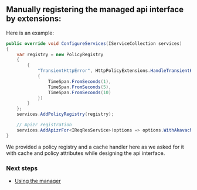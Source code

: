 ﻿## Manually registering the managed api interface by extensions:

Here is an example:
```csharp
public override void ConfigureServices(IServiceCollection services)
{
    var registry = new PolicyRegistry
    {
        {
            "TransientHttpError", HttpPolicyExtensions.HandleTransientHttpError().WaitAndRetryAsync(new[]
            {
                TimeSpan.FromSeconds(1),
                TimeSpan.FromSeconds(5),
                TimeSpan.FromSeconds(10)
            })
        }
    };
    services.AddPolicyRegistry(registry);

    // Apizr registration
    services.AddApizrFor<IReqResService>(options => options.WithAkavacheCacheHandler());
}
```

We provided a policy registry and a cache handler here as we asked for it with cache and policy attributes while designing the api interface.

### Next steps

- [Using the manager](classic_using.md)